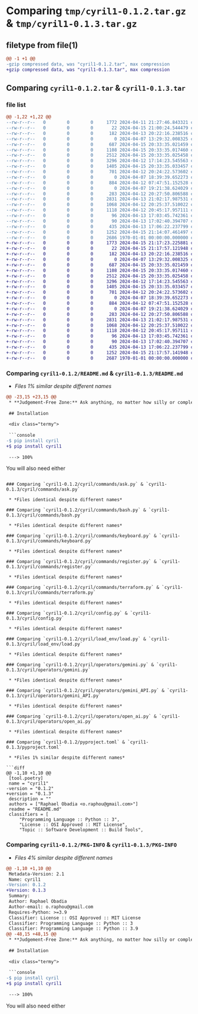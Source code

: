 # Comparing `tmp/cyril1-0.1.2.tar.gz` & `tmp/cyril1-0.1.3.tar.gz`

## filetype from file(1)

```diff
@@ -1 +1 @@
-gzip compressed data, was "cyril1-0.1.2.tar", max compression
+gzip compressed data, was "cyril1-0.1.3.tar", max compression
```

## Comparing `cyril1-0.1.2.tar` & `cyril1-0.1.3.tar`

### file list

```diff
@@ -1,22 +1,22 @@
--rw-r--r--   0        0        0     1772 2024-04-11 21:27:46.843321 cyril1-0.1.2/README.md
--rw-r--r--   0        0        0       22 2024-04-15 21:00:24.544479 cyril1-0.1.2/cyril/__init__.py
--rw-r--r--   0        0        0      182 2024-04-13 20:22:16.238516 cyril1-0.1.2/cyril/__main__.py
--rw-r--r--   0        0        0        0 2024-04-07 13:29:32.008325 cyril1-0.1.2/cyril/commands/__init__.py
--rw-r--r--   0        0        0      687 2024-04-15 20:33:35.021459 cyril1-0.1.2/cyril/commands/ask.py
--rw-r--r--   0        0        0     1108 2024-04-15 20:33:35.017460 cyril1-0.1.2/cyril/commands/bash.py
--rw-r--r--   0        0        0     2512 2024-04-15 20:33:35.025458 cyril1-0.1.2/cyril/commands/keyboard.py
--rw-r--r--   0        0        0     3296 2024-04-12 17:14:23.545563 cyril1-0.1.2/cyril/commands/register.py
--rw-r--r--   0        0        0     1405 2024-04-15 20:33:35.033457 cyril1-0.1.2/cyril/commands/terraform.py
--rw-r--r--   0        0        0      701 2024-04-12 20:24:22.573602 cyril1-0.1.2/cyril/config.py
--rw-r--r--   0        0        0        0 2024-04-07 18:39:39.652273 cyril1-0.1.2/cyril/load_env/__init__.py
--rw-r--r--   0        0        0      884 2024-04-12 07:47:51.152528 cyril1-0.1.2/cyril/load_env/load.py
--rw-r--r--   0        0        0        0 2024-04-07 19:21:38.624029 cyril1-0.1.2/cyril/operators/__init__.py
--rw-r--r--   0        0        0      283 2024-04-12 20:27:50.806588 cyril1-0.1.2/cyril/operators/abc.py
--rw-r--r--   0        0        0     2831 2024-04-13 21:02:17.987531 cyril1-0.1.2/cyril/operators/gemini.py
--rw-r--r--   0        0        0     1068 2024-04-12 20:25:37.510022 cyril1-0.1.2/cyril/operators/gemini_API.py
--rw-r--r--   0        0        0     1118 2024-04-12 20:45:17.957111 cyril1-0.1.2/cyril/operators/open_ai.py
--rw-r--r--   0        0        0       96 2024-04-13 17:03:45.742361 cyril1-0.1.2/cyril/scripts/format.sh
--rw-r--r--   0        0        0       90 2024-04-13 17:02:40.394707 cyril1-0.1.2/cyril/scripts/lint.sh
--rw-r--r--   0        0        0      435 2024-04-13 17:06:22.237799 cyril1-0.1.2/cyril/scripts/test.sh
--rw-r--r--   0        0        0     1252 2024-04-15 21:14:07.461497 cyril1-0.1.2/pyproject.toml
--rw-r--r--   0        0        0     2686 1970-01-01 00:00:00.000000 cyril1-0.1.2/PKG-INFO
+-rw-r--r--   0        0        0     1773 2024-04-15 21:17:23.225881 cyril1-0.1.3/README.md
+-rw-r--r--   0        0        0       22 2024-04-15 21:17:57.121948 cyril1-0.1.3/cyril/__init__.py
+-rw-r--r--   0        0        0      182 2024-04-13 20:22:16.238516 cyril1-0.1.3/cyril/__main__.py
+-rw-r--r--   0        0        0        0 2024-04-07 13:29:32.008325 cyril1-0.1.3/cyril/commands/__init__.py
+-rw-r--r--   0        0        0      687 2024-04-15 20:33:35.021459 cyril1-0.1.3/cyril/commands/ask.py
+-rw-r--r--   0        0        0     1108 2024-04-15 20:33:35.017460 cyril1-0.1.3/cyril/commands/bash.py
+-rw-r--r--   0        0        0     2512 2024-04-15 20:33:35.025458 cyril1-0.1.3/cyril/commands/keyboard.py
+-rw-r--r--   0        0        0     3296 2024-04-12 17:14:23.545563 cyril1-0.1.3/cyril/commands/register.py
+-rw-r--r--   0        0        0     1405 2024-04-15 20:33:35.033457 cyril1-0.1.3/cyril/commands/terraform.py
+-rw-r--r--   0        0        0      701 2024-04-12 20:24:22.573602 cyril1-0.1.3/cyril/config.py
+-rw-r--r--   0        0        0        0 2024-04-07 18:39:39.652273 cyril1-0.1.3/cyril/load_env/__init__.py
+-rw-r--r--   0        0        0      884 2024-04-12 07:47:51.152528 cyril1-0.1.3/cyril/load_env/load.py
+-rw-r--r--   0        0        0        0 2024-04-07 19:21:38.624029 cyril1-0.1.3/cyril/operators/__init__.py
+-rw-r--r--   0        0        0      283 2024-04-12 20:27:50.806588 cyril1-0.1.3/cyril/operators/abc.py
+-rw-r--r--   0        0        0     2831 2024-04-13 21:02:17.987531 cyril1-0.1.3/cyril/operators/gemini.py
+-rw-r--r--   0        0        0     1068 2024-04-12 20:25:37.510022 cyril1-0.1.3/cyril/operators/gemini_API.py
+-rw-r--r--   0        0        0     1118 2024-04-12 20:45:17.957111 cyril1-0.1.3/cyril/operators/open_ai.py
+-rw-r--r--   0        0        0       96 2024-04-13 17:03:45.742361 cyril1-0.1.3/cyril/scripts/format.sh
+-rw-r--r--   0        0        0       90 2024-04-13 17:02:40.394707 cyril1-0.1.3/cyril/scripts/lint.sh
+-rw-r--r--   0        0        0      435 2024-04-13 17:06:22.237799 cyril1-0.1.3/cyril/scripts/test.sh
+-rw-r--r--   0        0        0     1252 2024-04-15 21:17:57.141948 cyril1-0.1.3/pyproject.toml
+-rw-r--r--   0        0        0     2687 1970-01-01 00:00:00.000000 cyril1-0.1.3/PKG-INFO
```

### Comparing `cyril1-0.1.2/README.md` & `cyril1-0.1.3/README.md`

 * *Files 1% similar despite different names*

```diff
@@ -23,15 +23,15 @@
 * **Judgement-Free Zone:** Ask anything, no matter how silly or complex. Cyril won't judge, just guide.
 
 ## Installation
 
 <div class="termy">
 
 ```console
-$ pip install cyril
+$ pip install cyril1
 
 ---> 100%
 ```
 
 </div>
 
 You will also need either
```

### Comparing `cyril1-0.1.2/cyril/commands/ask.py` & `cyril1-0.1.3/cyril/commands/ask.py`

 * *Files identical despite different names*

### Comparing `cyril1-0.1.2/cyril/commands/bash.py` & `cyril1-0.1.3/cyril/commands/bash.py`

 * *Files identical despite different names*

### Comparing `cyril1-0.1.2/cyril/commands/keyboard.py` & `cyril1-0.1.3/cyril/commands/keyboard.py`

 * *Files identical despite different names*

### Comparing `cyril1-0.1.2/cyril/commands/register.py` & `cyril1-0.1.3/cyril/commands/register.py`

 * *Files identical despite different names*

### Comparing `cyril1-0.1.2/cyril/commands/terraform.py` & `cyril1-0.1.3/cyril/commands/terraform.py`

 * *Files identical despite different names*

### Comparing `cyril1-0.1.2/cyril/config.py` & `cyril1-0.1.3/cyril/config.py`

 * *Files identical despite different names*

### Comparing `cyril1-0.1.2/cyril/load_env/load.py` & `cyril1-0.1.3/cyril/load_env/load.py`

 * *Files identical despite different names*

### Comparing `cyril1-0.1.2/cyril/operators/gemini.py` & `cyril1-0.1.3/cyril/operators/gemini.py`

 * *Files identical despite different names*

### Comparing `cyril1-0.1.2/cyril/operators/gemini_API.py` & `cyril1-0.1.3/cyril/operators/gemini_API.py`

 * *Files identical despite different names*

### Comparing `cyril1-0.1.2/cyril/operators/open_ai.py` & `cyril1-0.1.3/cyril/operators/open_ai.py`

 * *Files identical despite different names*

### Comparing `cyril1-0.1.2/pyproject.toml` & `cyril1-0.1.3/pyproject.toml`

 * *Files 1% similar despite different names*

```diff
@@ -1,10 +1,10 @@
 [tool.poetry]
 name = "cyril1"
-version = "0.1.2"
+version = "0.1.3"
 description = ""
 authors = ["Raphael Obadia <o.raphou@gmail.com>"]
 readme = "README.md"
 classifiers = [
     "Programming Language :: Python :: 3",
     "License :: OSI Approved :: MIT License",
     "Topic :: Software Development :: Build Tools",
```

### Comparing `cyril1-0.1.2/PKG-INFO` & `cyril1-0.1.3/PKG-INFO`

 * *Files 4% similar despite different names*

```diff
@@ -1,10 +1,10 @@
 Metadata-Version: 2.1
 Name: cyril1
-Version: 0.1.2
+Version: 0.1.3
 Summary: 
 Author: Raphael Obadia
 Author-email: o.raphou@gmail.com
 Requires-Python: >=3.9
 Classifier: License :: OSI Approved :: MIT License
 Classifier: Programming Language :: Python :: 3
 Classifier: Programming Language :: Python :: 3.9
@@ -48,15 +48,15 @@
 * **Judgement-Free Zone:** Ask anything, no matter how silly or complex. Cyril won't judge, just guide.
 
 ## Installation
 
 <div class="termy">
 
 ```console
-$ pip install cyril
+$ pip install cyril1
 
 ---> 100%
 ```
 
 </div>
 
 You will also need either
```

